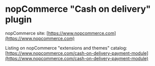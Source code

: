﻿nopCommerce "Cash on delivery" plugin
===========

nopCommerce site: [https://www.nopcommerce.com](https://www.nopcommerce.com)

Listing on nopCommerce "extensions and themes" catalog: [https://www.nopcommerce.com/cash-on-delivery-payment-module](https://www.nopcommerce.com/cash-on-delivery-payment-module)
